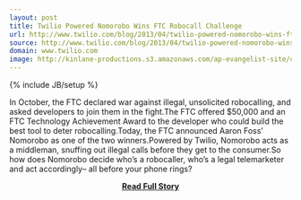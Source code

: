 ```yaml
---
layout: post
title: Twilio Powered Nomorobo Wins FTC Robocall Challenge
url: http://www.twilio.com/blog/2013/04/twilio-powered-nomorobo-wins-ftc-robocall-challenge.html
source: http://www.twilio.com/blog/2013/04/twilio-powered-nomorobo-wins-ftc-robocall-challenge.html
domain: www.twilio.com
image: http://kinlane-productions.s3.amazonaws.com/ap-evangelist-site/curated/screenshots/7271_www_twilio_com.png
---
```

{% include JB/setup %}<p>In October, the FTC declared war against illegal, unsolicited robocalling, and asked developers to join them in the fight.The FTC offered $50,000 and an FTC Technology Achievement Award to the developer who could build the best tool to deter robocalling.Today, the FTC announced Aaron Foss’ Nomorobo as one of the two winners.Powered by Twilio, Nomorobo acts as a middleman, snuffing out illegal calls before they get to the consumer.So how does Nomorobo decide who’s a robocaller, who’s a legal telemarketer and act accordingly– all before your phone rings?</p>
<center><p><a href="http://www.twilio.com/blog/2013/04/twilio-powered-nomorobo-wins-ftc-robocall-challenge.html" style='padding:25px; font-sze:18px; font-weight: bold;'>Read Full Story</a></p></center>
